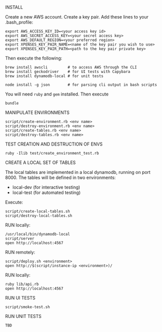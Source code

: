 
INSTALL

Create a new AWS account.  Create a key pair.  Add these lines to your .bash_profile:

    export AWS_ACCESS_KEY_ID=<your access key id>
    export AWS_SECRET_ACCESS_KEY=<your secret access key>
    export AWS_DEFAULT_REGION=<your preferred region>
    export XPENSES_KEY_PAIR_NAME=<name of the key pair you wish to use>
    export XPENSES_KEY_PAIR_PATH=<path to the key pair private key>

Then execute the following:

    brew install awscli         # to access AWS through the CLI
    brew install geckodriver    # for UI tests with Capybara
    brew install dynamodb-local # for unit tests

    node install -g json        # for parsing cli output in bash scripts

You will need `ruby` and `gem` installed.  Then execute

    bundle

MANIPULATE ENVIRONMENTS

    script/create-environment.rb <env name>
    script/destroy-environment.rb <env name>
    script/create-tables.rb <env name>
    script/destroy-tables.rb <env name>

TEST CREATION AND DESTRUCTION OF ENVS

    ruby -Ilib test/create_environment_test.rb

CREATE A LOCAL SET OF TABLES

The local tables are implemented in a local dynamodb, running on port 8000.
The tables will be defined in two environments:

 * local-dev (for interactive testing)
 * local-test (for automated testing)

Execute:

    script/create-local-tables.sh
    script/destroy-local-tables.sh

RUN locally:

    /usr/local/bin/dynamodb-local
    script/server
    open http://localhost:4567

RUN remotely:

    script/deploy.sh <environment>
    open http://$(script/instance-ip <environment>)/

RUN locally:

    ruby lib/api.rb
    open http://localhost:4567

RUN UI TESTS

    script/smoke-test.sh

RUN UNIT TESTS

    TBD